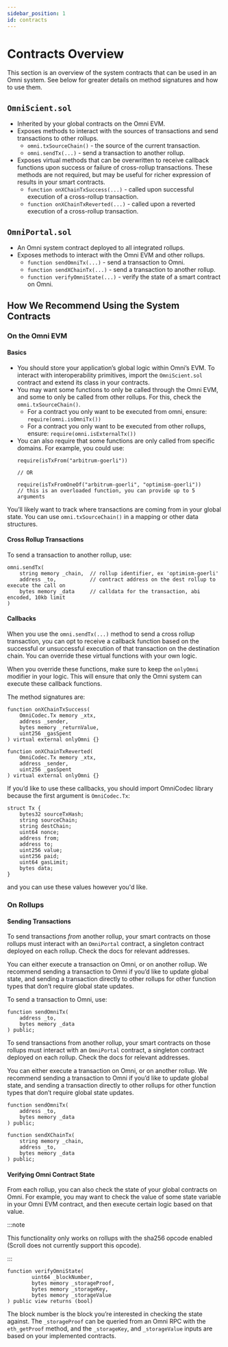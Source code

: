 ```yaml
---
sidebar_position: 1
id: contracts
---
```


# Contracts Overview

This section is an overview of the system contracts that can be used in an Omni system. See below for greater details on method signatures and how to use them.

## `OmniScient.sol`

- Inherited by your global contracts on the Omni EVM.
- Exposes methods to interact with the sources of transactions and send transactions to other rollups.
  - `omni.txSourceChain()` - the source of the current transaction.
  - `omni.sendTx(...)` - send a transaction to another rollup.
- Exposes virtual methods that can be overwritten to receive callback functions upon success or failure of cross-rollup transactions. These methods are not required, but may be useful for richer expression of results in your smart contracts.
  - `function onXChainTxSuccess(...)` - called upon successful execution of a cross-rollup transaction.
  - `function onXChainTxReverted(...)` - called upon a reverted execution of a cross-rollup transaction.

## `OmniPortal.sol`

- An Omni system contract deployed to all integrated rollups.
- Exposes methods to interact with the Omni EVM and other rollups.
  - `function sendOmniTx(...)` - send a transaction to Omni.
  - `function sendXChainTx(...)` - send a transaction to another rollup.
  - `function verifyOmniState(...)` - verify the state of a smart contract on Omni.

## How We Recommend Using the System Contracts

### On the Omni EVM

#### Basics

- You should store your application’s global logic within Omni’s EVM. To interact with interoperability primitives, import the `OmniScient.sol` contract and extend its class in your contracts.
- You may want some functions to only be called through the Omni EVM, and some to only be called from other rollups. For this, check the `omni.txSourceChain()`.
  - For a contract you only want to be executed from omni, ensure: `require(omni.isOmniTx())`
  - For a contract you only want to be executed from other rollups, ensure: `require(omni.isExternalTx())`
- You can also require that some functions are only called from specific domains. For example, you could use:
  ```solidity
  require(isTxFrom("arbitrum-goerli"))

  // OR

  require(isTxFromOneOf("arbitrum-goerli", "optimism-goerli"))
  // this is an overloaded function, you can provide up to 5 arguments
  ```

You’ll likely want to track where transactions are coming from in your global state. You can use `omni.txSourceChain()` in a mapping or other data structures.

#### Cross Rollup Transactions

To send a transaction to another rollup, use:

```solidity
omni.sendTx(
    string memory _chain,  // rollup identifier, ex 'optimism-goerli'
    address _to,           // contract address on the dest rollup to execute the call on
    bytes memory _data     // calldata for the transaction, abi encoded, 10kb limit
)
```

#### Callbacks

When you use the `omni.sendTx(...)` method to send a cross rollup transaction, you can opt to receive a callback function based on the successful or unsuccessful execution of that transaction on the destination chain. You can override these virtual functions with your own logic.

When you override these functions, make sure to keep the `onlyOmni` modifier in your logic. This will ensure that only the Omni system can execute these callback functions.

The method signatures are:

```solidity
function onXChainTxSuccess(
    OmniCodec.Tx memory _xtx,
    address _sender,
    bytes memory _returnValue,
    uint256 _gasSpent
) virtual external onlyOmni {}

function onXChainTxReverted(
    OmniCodec.Tx memory _xtx,
    address _sender,
    uint256 _gasSpent
) virtual external onlyOmni {}
```

If you’d like to use these callbacks, you should import OmniCodec library because the first argument is `OmniCodec.Tx`:

```solidity
struct Tx {
    bytes32 sourceTxHash;
    string sourceChain;
    string destChain;
    uint64 nonce;
    address from;
    address to;
    uint256 value;
    uint256 paid;
    uint64 gasLimit;
    bytes data;
}
```

and you can use these values however you'd like.

### On Rollups

#### Sending Transactions

To send transactions _from_ another rollup, your smart contracts on those rollups must interact with an `OmniPortal` contract, a singleton contract deployed on each rollup. Check the docs for relevant addresses.

You can either execute a transaction on Omni, or on another rollup. We recommend sending a transaction to Omni if you’d like to update global state, and sending a transaction directly to other rollups for other function types that don’t require global state updates.

To send a transaction to Omni, use:

```solidity
function sendOmniTx(
    address _to,
    bytes memory _data
) public;
```

To send transactions from another rollup, your smart contracts on those rollups must interact with an `OmniPortal` contract, a singleton contract deployed on each rollup. Check the docs for relevant addresses.

You can either execute a transaction on Omni, or on another rollup. We recommend sending a transaction to Omni if you’d like to update global state, and sending a transaction directly to other rollups for other function types that don’t require global state updates.

```solidity
function sendOmniTx(
    address _to,
    bytes memory _data
) public;
```

```solidity
function sendXChainTx(
    string memory _chain,
    address _to,
    bytes memory _data
) public;

```

#### Verifying Omni Contract State

From each rollup, you can also check the state of your global contracts on Omni. For example, you may want to check the value of some state variable in your Omni EVM contract, and then execute certain logic based on that value.

:::note

This functionality only works on rollups with the sha256 opcode enabled (Scroll does not currently support this opcode).

:::

```solidity
function verifyOmniState(
        uint64 _blockNumber,
        bytes memory _storageProof,
        bytes memory _storageKey,
        bytes memory _storageValue
) public view returns (bool)
```

The block number is the block you’re interested in checking the state against. The `_storageProof` can be queried from an Omni RPC with the `eth_getProof` method, and the `_storageKey`, and `_storageValue` inputs are based on your implemented contracts.

